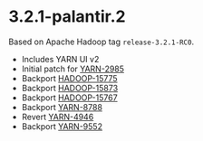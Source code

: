 # 3.2.1-palantir.2

Based on Apache Hadoop tag `release-3.2.1-RC0`.

* Includes YARN UI v2
* Initial patch for [YARN-2985](https://issues.apache.org/jira/browse/YARN-2985)
* Backport [HADOOP-15775](https://issues.apache.org/jira/browse/HADOOP-15775)
* Backport [HADOOP-15873](https://issues.apache.org/jira/browse/HADOOP-15873)
* Backport [HADOOP-15767](https://issues.apache.org/jira/browse/HADOOP-15767)
* Backport [YARN-8788](https://issues.apache.org/jira/browse/YARN-8788)
* Revert [YARN-4946](https://issues.apache.org/jira/browse/YARN-4946)
* Backport [YARN-9552](https://issues.apache.org/jira/browse/YARN-9552)
